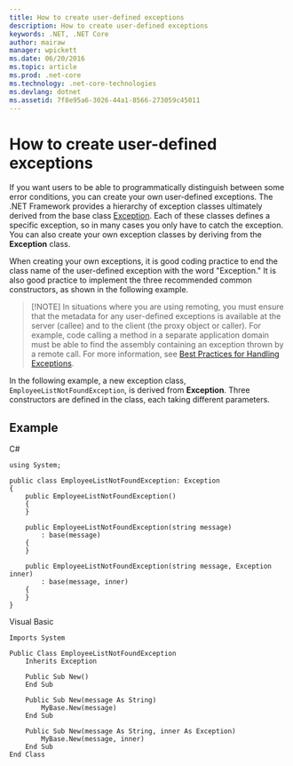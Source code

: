 ```yaml
---
title: How to create user-defined exceptions
description: How to create user-defined exceptions
keywords: .NET, .NET Core
author: mairaw
manager: wpickett
ms.date: 06/20/2016
ms.topic: article
ms.prod: .net-core
ms.technology: .net-core-technologies
ms.devlang: dotnet
ms.assetid: 7f8e95a6-3026-44a1-8566-273059c45011
---
```


# How to create user-defined exceptions

If you want users to be able to programmatically distinguish between some error conditions, you can create your own user-defined exceptions. The .NET Framework provides a hierarchy of exception classes ultimately derived from the base class [Exception](https://msdn.microsoft.com/library/system.exception). Each of these classes defines a specific exception, so in many cases you only have to catch the exception. You can also create your own exception classes by deriving from the **Exception** class.

When creating your own exceptions, it is good coding practice to end the class name of the user-defined exception with the word "Exception." It is also good practice to implement the three recommended common constructors, as shown in the following example.

> [!NOTE] In situations where you are using remoting, you must ensure that the metadata for any user-defined exceptions is available at the server (callee) and to the client (the proxy object or caller). For example, code calling a method in a separate application domain must be able to find the assembly containing an exception thrown by a remote call. For more information, see [Best Practices for Handling Exceptions](exceptions-best-practices.md).

In the following example, a new exception class, `EmployeeListNotFoundException`, is derived from **Exception**. Three constructors are defined in the class, each taking different parameters.

## Example

C#
```
using System;

public class EmployeeListNotFoundException: Exception
{
    public EmployeeListNotFoundException()
    {
    }

    public EmployeeListNotFoundException(string message)
        : base(message)
    {
    }

    public EmployeeListNotFoundException(string message, Exception inner)
        : base(message, inner)
    {
    }
}
```

Visual Basic
```
Imports System

Public Class EmployeeListNotFoundException
    Inherits Exception

    Public Sub New()
    End Sub

    Public Sub New(message As String)
        MyBase.New(message)
    End Sub

    Public Sub New(message As String, inner As Exception)
        MyBase.New(message, inner)
    End Sub
End Class
```
